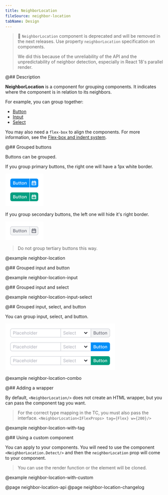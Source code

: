 ```yaml
---
title: NeighborLocation
fileSource: neighbor-location
tabName: Design
---
```


> 🚨 `NeighborLocation` component is deprecated and will be removed in the next releases.
> Use property `neighborLocation` specification on components.
>
> We did this because of the unreliability of the API and the unpredictability of neighbor detection, especially in
> React 18's parallel render.

@## Description

**NeighborLocation** is a component for grouping components. It indicates where the component is in relation to its
neighbors.

For example, you can group together:

- [Button](/components/button/)
- [Input](/components/input/)
- [Select](/components/select)

You may also need a `flex-box` to align the components. For more information, see
the [Flex-box and indent system](/layout/box-system/).

@## Grouped buttons

Buttons can be grouped.

If you group primary buttons, the right one will have a 1px white border.

![buttons group](static/primary-buttons-group.png)

If you group secondary buttons, the left one will hide it's right border.

![buttons group](static/secondary-buttons-group.png)

> Do not group tertiary buttons this way.

@example neighbor-location

@## Grouped input and button

@example neighbor-location-input

@## Grouped input and select

@example neighbor-location-input-select

@## Grouped input, select, and button

You can group input, select, and button.

![combo case](static/combo.png)

@example neighbor-location-combo

@## Adding a wrapper

By default, `<NeighborLocation/>` does not create an HTML wrapper, but you can pass the component tag you want.

> For the correct type mapping in the TC, you must also pass the interface.
> `<NeighborLocation<IFlexProps> tag={Flex} w={200}/>`

@example neighbor-location-with-tag

@## Using a custom component

You can apply <NeighborLocation/> to your components. You will need to use the component `<NeighborLocation.Detect/>`
and
then the `neighborLocation` prop will come to your component.

> You can use the render function or the element will be cloned.

@example neighbor-location-with-custom

@page neighbor-location-api
@page neighbor-location-changelog
